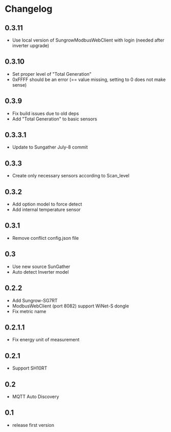# Changelog

## 0.3.11
- Use local version of SungrowModbusWebClient with login (needed after inverter upgrade)

## 0.3.10
- Set proper level of "Total Generation"
- 0xFFFF should be an error (== value missing, setting to 0 does not make sense)

## 0.3.9
- Fix build issues due to old deps
- Add "Total Generation" to basic sensors

## 0.3.3.1
- Update to Sungather July-8 commit

## 0.3.3
- Create only necessary sensors according to Scan_level

## 0.3.2
- Add option model to force detect
- Add internal temperature sensor

## 0.3.1
- Remove conflict config.json file

## 0.3
- Use new source SunGather
- Auto detect Inverter model

## 0.2.2
- Add Sungrow-SG7RT
- ModbusWebClient (port 8082) support WiNet-S dongle
- Fix metric name

## 0.2.1.1
- Fix energy unit of measurement

## 0.2.1 
- Support SH10RT


## 0.2 
- MQTT Auto Discovery

## 0.1

- release first version